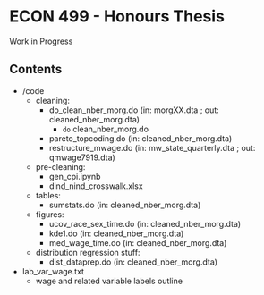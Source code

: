 # ECON 499 - Honours Thesis
Work in Progress

## Contents
- /code
  - cleaning:
    - do_clean_nber_morg.do (in: morgXX.dta ; out: cleaned_nber_morg.dta)
      - `do` clean_nber_morg.do 
    - pareto_topcoding.do (in: cleaned_nber_morg.dta)
    - restructure_mwage.do (in: mw_state_quarterly.dta ; out: qmwage7919.dta)
  - pre-cleaning:
    - gen_cpi.ipynb
    - dind_nind_crosswalk.xlsx
  - tables:
    - sumstats.do (in: cleaned_nber_morg.dta)
  - figures:
    - ucov_race_sex_time.do (in: cleaned_nber_morg.dta)
    - kde1.do (in: cleaned_nber_morg.dta)
    - med_wage_time.do (in: cleaned_nber_morg.dta)
  - distribution regression stuff:
    - dist_dataprep.do (in: cleaned_nber_morg.dta)
- lab_var_wage.txt
  - wage and related variable labels outline
